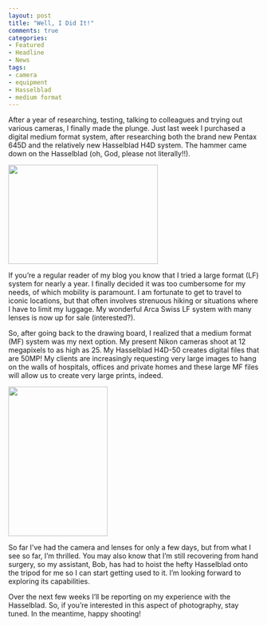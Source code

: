 ```yaml
---
layout: post
title: "Well, I Did It!"
comments: true
categories:
- Featured
- Headline
- News
tags:
- camera
- equipment
- Hasselblad
- medium format
---
```

After a year of researching, testing, talking to colleagues and trying out various cameras, I finally made the plunge. Just last week I purchased a digital medium format system, after researching both the brand new Pentax 645D and the relatively new Hasselblad H4D system. The hammer came down on the Hasselblad (oh, God, please not literally!!).

<a href="http://blog.lesterpickerphoto.com/wp-content/uploads/2011/10/LAP39131.jpg"><img class="size-medium wp-image-1707 " title="_LAP3913" src="http://blog.lesterpickerphoto.com/wp-content/uploads/2011/10/LAP39131-300x199.jpg" alt="" width="300" height="199" /></a>

If you’re a regular reader of my blog you know that I tried a large format (LF) system for nearly a year. I finally decided it was too cumbersome for my needs, of which mobility is paramount. I am fortunate to get to travel to iconic locations, but that often involves strenuous hiking or situations where I have to limit my luggage. My wonderful Arca Swiss LF system with many lenses is now up for sale (interested?).

So, after going back to the drawing board, I realized that a medium format (MF) system was my next option. My present Nikon cameras shoot at 12 megapixels to as high as 25. My Hasselblad H4D-50 creates digital files that are 50MP! My clients are increasingly requesting very large images to hang on the walls of hospitals, offices and private homes and these large MF files will allow us to create very large prints, indeed.

<a href="http://blog.lesterpickerphoto.com/wp-content/uploads/2011/10/LAP39181.jpg"><img class="size-medium wp-image-1708" title="_LAP3918" src="http://blog.lesterpickerphoto.com/wp-content/uploads/2011/10/LAP39181-199x300.jpg" alt="" width="199" height="300" /></a>

So far I’ve had the camera and lenses for only a few days, but from what I see so far, I’m thrilled. You may also know that I’m still recovering from hand surgery, so my assistant, Bob, has had to hoist the hefty Hasselblad onto the tripod for me so I can start getting used to it. I’m looking forward to exploring its capabilities.

Over the next few weeks I’ll be reporting on my experience with the Hasselblad. So, if you’re interested in this aspect of photography, stay tuned. In the meantime, happy shooting!